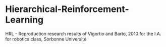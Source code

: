 # Hierarchical-Reinforcement-Learning
HRL - Reproduction research results of Vigortio and Barto, 2010 for the I.A. for robotics class, Sorbonne Université
